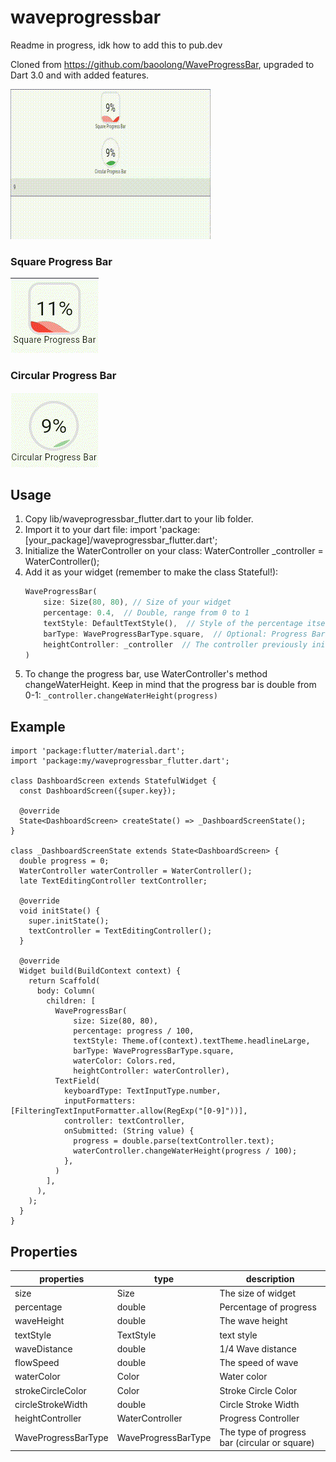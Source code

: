 # waveprogressbar

Readme in progress, idk how to add this to pub.dev

Cloned from https://github.com/baoolong/WaveProgressBar, upgraded to Dart 3.0 and with added features.

![display](https://github.com/leonardotaufans/WaveProgressBar/blob/master/example/WaveProgressBar.gif)

### Square Progress Bar
![square](https://github.com/leonardotaufans/WaveProgressBar/blob/master/example/WaveProgressBar_square.gif)
### Circular Progress Bar
![circular](https://github.com/leonardotaufans/WaveProgressBar/blob/master/example/WaveProgressBar_circular.gif)

## Usage

1. Copy lib/waveprogressbar_flutter.dart to your lib folder.
2. Import it to your dart file:
    import 'package:[your_package]/waveprogressbar_flutter.dart';
3. Initialize the WaterController on your class:
    WaterController _controller = WaterController();
4. Add it as your widget (remember to make the class Stateful!):
    ```dart
   WaveProgressBar(
        size: Size(80, 80), // Size of your widget
        percentage: 0.4,  // Double, range from 0 to 1
        textStyle: DefaultTextStyle(),  // Style of the percentage itself
        barType: WaveProgressBarType.square,  // Optional: Progress Bar shape, defaults to circular
        heightController: _controller  // The controller previously initialized
   )
    ```
6. To change the progress bar, use WaterController's method changeWaterHeight. Keep in mind that the progress bar is double from 0-1:
        ```
       _controller.changeWaterHeight(progress)
       ```
    
## Example

    import 'package:flutter/material.dart';
    import 'package:my/waveprogressbar_flutter.dart';
    
    class DashboardScreen extends StatefulWidget {
      const DashboardScreen({super.key});

      @override
      State<DashboardScreen> createState() => _DashboardScreenState();
    }

    class _DashboardScreenState extends State<DashboardScreen> {
      double progress = 0;
      WaterController waterController = WaterController();
      late TextEditingController textController;

      @override
      void initState() {
        super.initState();
        textController = TextEditingController();
      }

      @override
      Widget build(BuildContext context) {
        return Scaffold(
          body: Column(
            children: [
              WaveProgressBar(
                  size: Size(80, 80),
                  percentage: progress / 100,
                  textStyle: Theme.of(context).textTheme.headlineLarge,
                  barType: WaveProgressBarType.square,
                  waterColor: Colors.red,
                  heightController: waterController),
              TextField(
                keyboardType: TextInputType.number,
                inputFormatters: [FilteringTextInputFormatter.allow(RegExp("[0-9]"))],
                controller: textController,
                onSubmitted: (String value) {
                  progress = double.parse(textController.text);
                  waterController.changeWaterHeight(progress / 100);
                },
              )
            ],
          ),
        );
      }
    }

## Properties

| properties         | type             | description                       |
| ----               | ----             | ----                              |
| size               | Size             |   The size of widget    	|
| percentage         | double      		|   Percentage of progress	|
| waveHeight         | double      		|   The wave height   			|
| textStyle          | TextStyle      	|   text style    			|
| waveDistance       | double      		|   1/4 Wave distance    	|
| flowSpeed          | double      		|   The speed of wave 	|
| waterColor         | Color      		|   Water color    			|
| strokeCircleColor  | Color      		|   Stroke Circle Color   	|
| circleStrokeWidth  | double      		|   Circle Stroke Width   	|
| heightController   | WaterController  |   Progress Controller   	|
| WaveProgressBarType | WaveProgressBarType | The type of progress bar (circular or square) |

